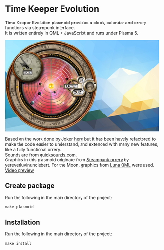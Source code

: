 Time Keeper Evolution
===========
Time Keeper Evolution plasmoid provides a clock, calendar and orrery functions via steampunk interface.  
It is written entirely in QML + JavaScript and runs under Plasma 5.

![Time Keeper Evolution](tk.jpg)

Based on the work done by Joker [here](https://github.com/Joker/timekeeper) but it has been havely refactored to make the code easier to understand, and extended with many new features, like a fully functional orrery.  
Sounds are from [quicksounds.com](https://quicksounds.com/library/sounds/clock).  
Graphics in this plasmoid originate from [Steampunk orrery](https://www.deviantart.com/yereverluvinuncleber/art/Steampunk-Orrery-Calendar-Clock-Yahoo-Widget-MkII-455720507) by yereverluvinunclebert.
For the Moon, graphics from [Luna QML](http://kde-apps.org/content/show.php?content=140204) were used.  
[Video preview](https://youtu.be/LrrGhD7O5EM)  



Create package
--------------
Run the following in the main directory of the project:

    make plasmoid


Installation
------------
Run the following in the main directory of the project:

    make install

